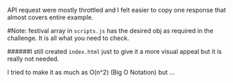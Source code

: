 API request were mostly throttled and I felt easier to copy one response that almost covers entire example.

#Note:
festival array in `scripts.js` has the desired obj as required in the challenge. It is all what you need to check.

######I still created `index.html` just to give it a more visual appeal but it is really not needed.

I tried to make it as much as O(n^2) (Big O Notation) but ...
